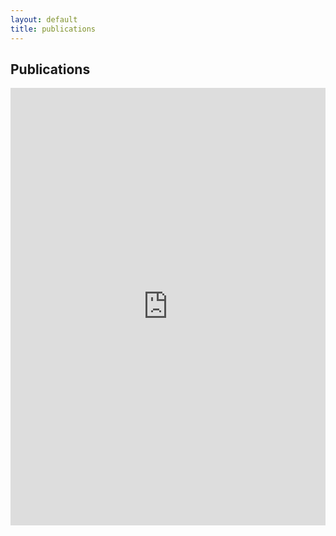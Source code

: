 ```yaml
---
layout: default
title: publications
---
```


## Publications

<iframe src="https://docs.google.com/document/d/e/2PACX-1vQmxxnSUZPr7RnWaB00M280fV7ZcKdwjNKB9_EQPkdhMyWX3o8AYh4k5LeHcBZHLpD-11TBCbcrlwPR/pub?embedded=true" style="width: 100%;height: 700px;border: none;"></iframe>
